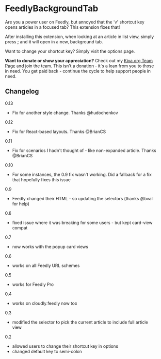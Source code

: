 FeedlyBackgroundTab
===

Are you a power user on Feedly, but annoyed that the 'v' shortcut key opens articles in a focused tab?  This extension fixes that!

After installing this extension, when looking at an article in list view, simply press **;** and it will open in a new, background tab.

Want to change your shortcut key?  Simply visit the options page.

**Want to donate or show your appreciation?**  Check out my [Kiva.org Team Page](https://www.kiva.org/team/aaron_saray_open_source_software_team) and join the team.
This isn't a donation - it's a loan from you to those in need.  You get paid back - continue the cycle to help support people in need.

Changelog
---------
0.13
* Fix for another style change.  Thanks @hudochenkov

0.12
* Fix for React-based layouts.  Thanks @BrianCS

0.11
* Fix for scenarios I hadn't thought of - like non-expanded article.  Thanks @BrianCS

0.10
* For some instances, the 0.9 fix wasn't working.  Did a fallback for a fix that hopefully fixes this issue

0.9
* Feedly changed their HTML - so updating the selectors (thanks @bval for help)

0.8
* fixed issue where it was breaking for some users - but kept card-view compat

0.7
* now works with the popup card views

0.6
* works on all Feedly URL schemes

0.5
* works for Feedly Pro

0.4
* works on cloudly.feedly now too

0.3
* modified the selector to pick the current article to include full article view

0.2
* allowed users to change their shortcut key in options
* changed default key to semi-colon
